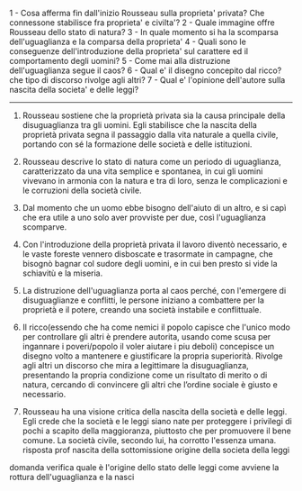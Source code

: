 1 - Cosa afferma fin dall'inizio Rousseau sulla proprieta' privata? Che connessone stabilisce fra proprieta' e civilta'?
2 - Quale immagine offre Rousseau dello stato di natura?
3 - In quale momento si ha la scomparsa dell'uguaglianza e la comparsa della proprieta'
4 - Quali sono le conseguenze dell'introduzione della proprieta' sul carattere ed il comportamento degli uomini?
5 - Come mai alla distruzione dell'uguaglianza segue il caos?
6 - Qual e' il disegno concepito dal ricco? che tipo di discorso rivolge agli altri?
7 - Qual e' l'opinione dell'autore sulla nascita della societa' e delle leggi?

--------------------------------------------------------------------------------------------------------------------------------------------------------------------------------------

1. Rousseau sostiene che la proprietà privata sia la causa principale della disuguaglianza tra gli uomini.
   Egli stabilisce che la nascita della proprietà privata segna il passaggio dalla vita naturale a quella civile, portando con sé la formazione delle società e delle istituzioni.
   
2. Rousseau descrive lo stato di natura come un periodo di uguaglianza, caratterizzato da una vita semplice e spontanea, in cui gli uomini vivevano in armonia con la natura e tra di 
loro, senza le complicazioni e le corruzioni della società civile.

3. Dal momento che un uomo ebbe bisogno dell'aiuto di un altro, e si capì che era utile a uno solo aver provviste per due, così l'uguaglianza scomparve.

4. Con l'introduzione della proprietà privata il lavoro diventò necessario, e le vaste foreste vennero disboscate e trasormate in campagne, che bisognò bagnar col sudore degli 
uomini, e in cui ben presto si vide la schiavitù e la miseria.  

5. La distruzione dell'uguaglianza porta al caos perché, con l'emergere di disuguaglianze e conflitti, le persone iniziano a combattere per la proprietà e il potere, creando 
una società instabile e conflittuale.

6. Il ricco(essendo che ha come nemici il popolo capisce che l'unico modo per controllare gli altri è prendere autorita, usando come scusa per ingannare i poveri/popolo il voler aiutare i piu deboli) concepisce un disegno volto a mantenere e giustificare la propria superiorità. Rivolge agli altri un discorso che mira a legittimare la disuguaglianza, presentando 
la propria condizione come un risultato di merito o di natura, cercando di convincere gli altri che l’ordine sociale è giusto e necessario.

7. Rousseau ha una visione critica della nascita della società e delle leggi. Egli crede che la società e le leggi siano nate per proteggere i privilegi di pochi a
 scapito della maggioranza, piuttosto che per promuovere il bene comune. La società civile, secondo lui, ha corrotto l'essenza umana.
 risposta prof nascita della sottomissione origine della societa della leggi


domanda verifica quale è l'origine dello stato delle leggi
come avviene la rottura dell'uguaglianza e la nasci


